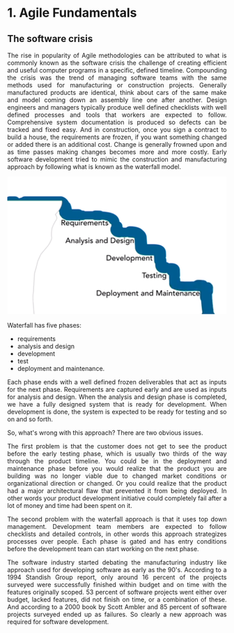 # 1. Agile Fundamentals

## The software crisis

<p align="justify">
The rise in popularity of Agile methodologies can be attributed to what is commonly known as the software crisis the challenge of creating efficient and useful computer programs in a specific, defined timeline. Compounding the crisis was the trend of managing software teams with the same methods used for manufacturing or construction projects. Generally manufactured products are identical, think about cars of the same make and model coming down an assembly line one after another. Design engineers and managers typically produce well defined checklists with well defined processes and tools that workers are expected to follow. Comprehensive system documentation is produced so defects can be tracked and fixed easy. And in construction, once you sign a contract to build a house, the requirements are frozen, if you want something changed or added there is an additional cost. Change is generally frowned upon and as time passes making changes becomes more and more costly. Early software development tried to mimic the construction and manufacturing approach by following what is known as the waterfall model.
</p>

<p>
    <img src="images/waterfall.png">
</p>

Waterfall has five phases:
- requirements
- analysis and design
- development
- test
- deployment and maintenance.

<p align="justify">
Each phase ends with a well defined frozen deliverables that act as inputs for the next phase. Requirements are captured early and are used as inputs for analysis and design. When the analysis and design phase is completed, we have a fully designed system that is ready for development. When development is done, the system is expected to be ready for testing and so on and so forth.
</p>

So, what's wrong with this approach? There are two obvious issues.

<p align="justify">
The first problem is that the customer does not get to see the product before the early testing phase, which is usually two thirds of the way through the product timeline. You could be in the deployment and maintenance phase before you would realize that the product you are building was no longer viable due to changed market conditions or organizational direction or changed. Or you could realize that the product had a major architectural flaw that prevented it from being deployed. In other words your product development initiative could completely fail after a lot of money and time had been spent on it.
</p>

<p align="justify">
The second problem with the waterfall approach is that it uses top down management. Development team members are expected to follow checklists and detailed controls, in other words this approach strategizes processes over people. Each phase is gated and has entry conditions before the development team can start working on the next phase.
</p>

<p align="justify">
The software industry started debating the manufacturing industry like approach used for developing software as early as the 90's. According to a 1994 Standish Group report, only around 16 percent of the projects surveyed were successfully finished within budget and on time with the features originally scoped. 53 percent of software projects went either over budget, lacked features, did not finish on time, or a combination of these. And according to a 2000 book by Scott Ambler and 85 percent of software projects surveyed ended up as failures. So clearly a new approach was required for software development.
</p>
